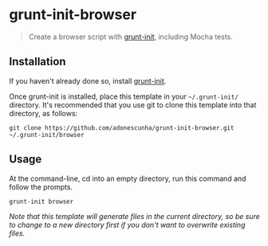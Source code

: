 # grunt-init-browser

> Create a browser script with [grunt-init][], including Mocha tests.

[grunt-init]: http://gruntjs.com/project-scaffolding

## Installation
If you haven't already done so, install [grunt-init][].

Once grunt-init is installed, place this template in your `~/.grunt-init/` directory. It's recommended that you use git to clone this template into that directory, as follows:

```
git clone https://github.com/adonescunha/grunt-init-browser.git ~/.grunt-init/browser
```

## Usage

At the command-line, cd into an empty directory, run this command and follow the prompts.

```
grunt-init browser
```

_Note that this template will generate files in the current directory, so be sure to change to a new directory first if you don't want to overwrite existing files._